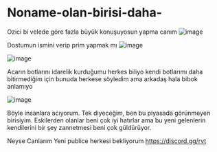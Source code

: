 # Noname-olan-birisi-daha-

Ozici bi velede göre fazla büyük konuşuyosun yapma canım
![image](https://github.com/Arescim/Noname-olan-birisi-daha-/assets/140280548/f6eafdc3-a3d5-4a7d-a951-4faedb870647)

Dostumun ismini verip prim yapmak mı 
![image](https://github.com/Arescim/Noname-olan-birisi-daha-/assets/140280548/79c51b77-fa0e-428e-aa7e-014c134a4ba9)

![image](https://github.com/Arescim/Noname-olan-birisi-daha-/assets/140280548/a33c436a-bf58-4fd3-8ede-4c6a7ef2fcb0)

Acarın botlarını idarelik kurduğumu herkes biliyo kendi botlarımı daha bitirmediğim için bunuda herkese söyledim ama arkadaş hala bibok anlamıyo

![image](https://github.com/Arescim/Noname-olan-birisi-daha-/assets/140280548/ec6efb70-5015-4521-ba38-3eefdf9e67d0)

Böyle insanlara acıyorum. Tek diyeceğim, ben bu piyasada görünmeyen birisiyim. Eskilerden olanlar beni çok iyi hatırlar ama bu yeni gelenlerin kendilerini bir şey zannetmesi beni çok güldürüyor.

Neyse Canlarım Yeni publice herkesi bekliyorum
https://discord.gg/rvt
